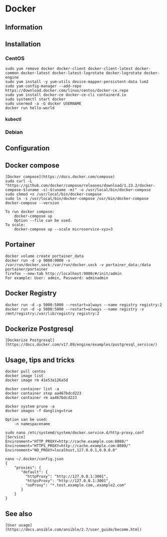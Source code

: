 # Docker

## Information

## Installation

### CentOS

    sudo yum remove docker docker-client docker-client-latest docker-common docker-latest docker-latest-logrotate docker-logrotate docker-engine
    sudo yum install -y yum-utils device-mapper-persistent-data lvm2
    sudo yum-config-manager --add-repo https://download.docker.com/linux/centos/docker-ce.repo
    sudo yum install docker-ce docker-ce-cli containerd.io
    sudo systemctl start docker
    sudo usermod -a -G docker USERNAME
    docker run hello-world

#### kubectl

### Debian

## Configuration

## Docker compose

    [Docker compose](https://docs.docker.com/compose)
    sudo curl -L "https://github.com/docker/compose/releases/download/1.23.2/docker-compose-$(uname -s)-$(uname -m)" -o /usr/local/bin/docker-compose
    sudo chmod +x /usr/local/bin/docker-compose
    sudo ln -s /usr/local/bin/docker-compose /usr/bin/docker-compose
    docker-compose --version

    To run docker compose:
        docker-compose up
        Option --file can be used.
    To scale:
        docker-compose up --scale microservice-xyz=3

## Portainer

    docker volume create portainer_data
    docker run -d -p 9000:9000 -v /var/run/docker.sock:/var/run/docker.sock -v portainer_data:/data portainer/portainer
    firefox --new-tab http://localhost:9000/#/init/admin
    For example: User: admin, Password: adminadmin

## Docker Registry

    docker run -d -p 5000:5000 --restart=always --name registry registry:2
    docker run -d -p 5000:5000 --restart=always --name registry -v /mnt/registry:/var/lib/registry registry:2

## Dockerize Postgresql

    [Dockerize Postgresql](https://docs.docker.com/v17.09/engine/examples/postgresql_service/)

## Usage, tips and tricks

    docker pull centos
    docker image list
    docker image rm 41e53a126a5d

    docker container list -a
    docker container stop aa467bdcd223
    docker container rm aa467bdcd223

    docker system prune -a
    docker images -f dangling=true

    Option san be used:
        -n namespacename

    sudo nano /etc/systemd/system/docker.service.d/http-proxy.conf
    [Service]
    Environment="HTTP_PROXY=http://cache.example.com:8080/"
    Environment="HTTPS_PROXY=http://cache.example.com:8080/"
    Environment="NO_PROXY=localhost,127.0.0.1,0.0.0.0"

    nano ~/.docker/config.json
    {
        "proxies": {
           "default": {
             "httpProxy": "http://127.0.0.1:3001",
             "httpsProxy": "http://127.0.0.1:3001",
             "noProxy": "*.test.example.com,.example2.com"
           }
        }
    }

## See also

    [User usage](https://docs.ansible.com/ansible/2.7/user_guide/become.html)
